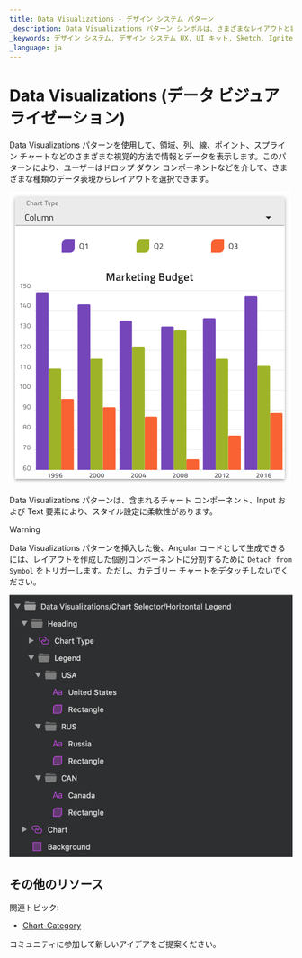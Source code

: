 ```yaml
---
title: Data Visualizations - デザイン システム パターン
_description: Data Visualizations パターン シンボルは、さまざまなレイアウトと表現でデータまたは情報の視覚化を提供します。
_keywords: デザイン システム, デザイン システム UX, UI キット, Sketch, Ignite UI for Angular, Sketch to Angular, Angular, Angular デザイン システム, Sketch から コードをエクスポート, Angular 用のデザイン キット, Sketch HTML, Sketch to HTML, Sketch UI キット
_language: ja
---
```


# Data Visualizations (データ ビジュアライゼーション)

Data Visualizations パターンを使用して、領域、列、線、ポイント、スプライン チャートなどのさまざまな視覚的方法で情報とデータを表示します。このパターンにより、ユーザーはドロップ ダウン コンポーネントなどを介して、さまざまな種類のデータ表現からレイアウトを選択できます。

<img class="responsive-img" src="../images/data_visualizations.png" srcset="../images/data_visualizations@2x.png 2x" />

Data Visualizations パターンは、含まれるチャート コンポーネント、Input および Text 要素により、スタイル設定に柔軟性があります。

> [!WARNING]
> Data Visualizations パターンを挿入した後、Angular コードとして生成できるには、レイアウトを作成した個別コンポーネントに分割するために `Detach from Symbol` をトリガーします。ただし、カテゴリー チャートをデタッチしないでください。

<img class="responsive-img" src="../images/data_visualizations_detach.png" />

## その他のリソース

関連トピック:

- [Chart-Category](../components/chart-category.md)
  <div class="divider--half"></div>

コミュニティに参加して新しいアイデアをご提案ください。


